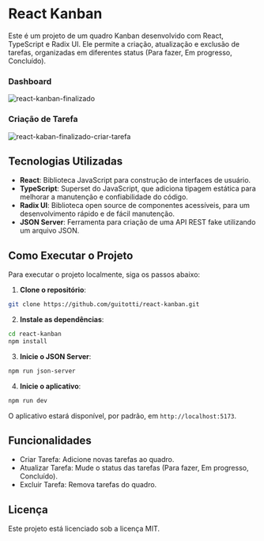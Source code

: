 # React Kanban

Este é um projeto de um quadro Kanban desenvolvido com React, TypeScript e Radix UI. Ele permite a criação, atualização e exclusão de tarefas, organizadas em diferentes status (Para fazer, Em progresso, Concluído).

### Dashboard
![react-kanban-finalizado](https://github.com/user-attachments/assets/77af3ed7-8295-4079-a292-5d0f8afe16db)

### Criação de Tarefa
![react-kaban-finalizado-criar-tarefa](https://github.com/user-attachments/assets/8e8203cd-ce41-4818-a70e-6a740e9e1833)



## Tecnologias Utilizadas

- **React**: Biblioteca JavaScript para construção de interfaces de usuário.
- **TypeScript**: Superset do JavaScript, que adiciona tipagem estática para melhorar a manutenção e confiabilidade do código.
- **Radix UI**: Biblioteca open source de componentes acessíveis, para um desenvolvimento rápido e de fácil manutenção.
- **JSON Server**: Ferramenta para criação de uma API REST fake utilizando um arquivo JSON.

## Como Executar o Projeto

Para executar o projeto localmente, siga os passos abaixo:

1. **Clone o repositório**:
  ```bash
  git clone https://github.com/guitotti/react-kanban.git
  ```

2. **Instale as dependências**:
  ```bash
  cd react-kanban
  npm install
  ```

3. **Inicie o JSON Server**:
  ```bash
  npm run json-server
  ```

4. **Inicie o aplicativo**:
  ```bash
  npm run dev
  ```

O aplicativo estará disponível, por padrão, em `http://localhost:5173`.


## Funcionalidades

- Criar Tarefa: Adicione novas tarefas ao quadro.
- Atualizar Tarefa: Mude o status das tarefas (Para fazer, Em progresso, Concluído).
- Excluir Tarefa: Remova tarefas do quadro.

## Licença
Este projeto está licenciado sob a licença MIT.
